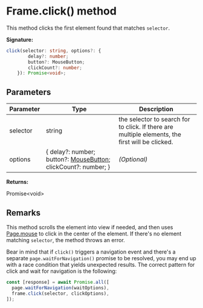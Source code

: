 # Frame.click() method

This method clicks the first element found that matches `selector`.

**Signature:**

```typescript
click(selector: string, options?: {
        delay?: number;
        button?: MouseButton;
        clickCount?: number;
    }): Promise<void>;
```

## Parameters

| Parameter | Type                                                                                         | Description                                                                                     |
| --------- | -------------------------------------------------------------------------------------------- | ----------------------------------------------------------------------------------------------- |
| selector  | string                                                                                       | the selector to search for to click. If there are multiple elements, the first will be clicked. |
| options   | { delay?: number; button?: [MouseButton](./puppeteer.mousebutton.md); clickCount?: number; } | <i>(Optional)</i>                                                                               |

**Returns:**

Promise&lt;void&gt;

## Remarks

This method scrolls the element into view if needed, and then uses [Page.mouse](./puppeteer.page.mouse.md) to click in the center of the element. If there's no element matching `selector`, the method throws an error.

Bear in mind that if `click()` triggers a navigation event and there's a separate `page.waitForNavigation()` promise to be resolved, you may end up with a race condition that yields unexpected results. The correct pattern for click and wait for navigation is the following:

```javascript
const [response] = await Promise.all([
  page.waitForNavigation(waitOptions),
  frame.click(selector, clickOptions),
]);
```

